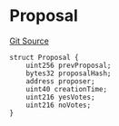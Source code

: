 # Proposal
[Git Source](https://github.com/kalidao/keep/blob/e52b433e668648f92907034179bd28358496fd0a/src/extensions/dao/Kali.sol)


```solidity
struct Proposal {
    uint256 prevProposal;
    bytes32 proposalHash;
    address proposer;
    uint40 creationTime;
    uint216 yesVotes;
    uint216 noVotes;
}
```

